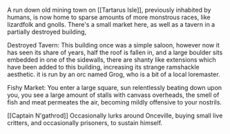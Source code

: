 A run down old mining town on [[Tartarus Isle]], previously inhabited by humans, is now home to sparse amounts of more monstrous races, like lizardfolk and gnolls. 
There's a small market here, as well as a tavern in a partially destroyed building,

Destroyed Tavern: This building once was a simple saloon, however now it has seen its share of years, half the roof is fallen in, and a large boulder sits embedded in one of the sidewalls, there are shanty like extensions which have been added to this building, increasing its strange ramshackle aesthetic. it is run by an orc named Grog, who is a bit of a local loremaster. 

Fishy Market: You enter a large square, sun relentlessly beating down upon you, you see a large amount of stalls with canvass overheads, the smell of fish and meat permeates the air, becoming mildly offensive to your nostrils. 


[[Captain N'gathrod]] Occasionally lurks around Onceville, buying small live critters, and occasionally prisoners, to sustain himself.